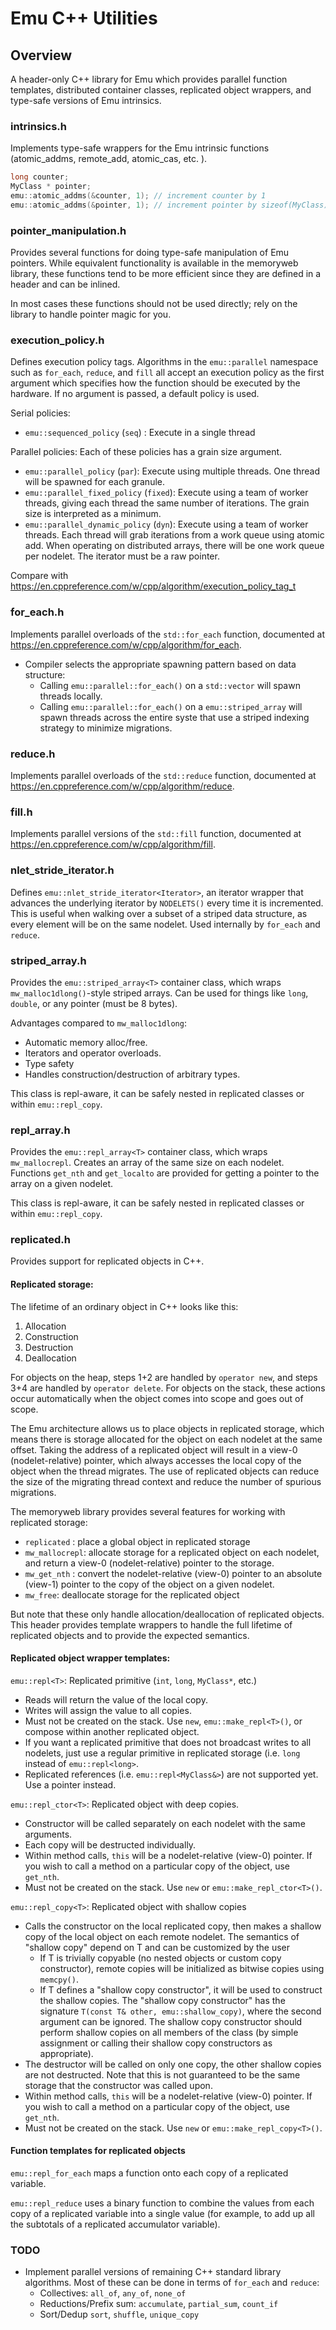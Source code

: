 # Emu C++ Utilities

## Overview

A header-only C++ library for Emu which provides parallel function templates,
distributed container classes, replicated object wrappers, and type-safe 
versions of Emu intrinsics.

### intrinsics.h

Implements type-safe wrappers for the Emu intrinsic functions (atomic_addms, 
remote_add, atomic_cas, etc. ). 

```c++
long counter;
MyClass * pointer;
emu::atomic_addms(&counter, 1); // increment counter by 1
emu::atomic_addms(&pointer, 1); // increment pointer by sizeof(MyClass)
```

### pointer_manipulation.h

Provides several functions for doing type-safe manipulation of Emu pointers. 
While equivalent functionality is available in the memoryweb library, these
functions tend to be more efficient since they are defined in a header and
can be inlined. 

In most cases these functions should not be used directly; rely on the library
to handle pointer magic for you. 

### execution_policy.h

Defines execution policy tags. Algorithms in the `emu::parallel` namespace such 
as `for_each`, `reduce`, and `fill` all accept an execution policy as the first
argument which specifies how the function should be executed by the hardware. 
If no argument is passed, a default policy is used. 

Serial policies:
- `emu::sequenced_policy` (`seq`) : Execute in a single thread

Parallel policies: Each of these policies has a grain size argument. 
- `emu::parallel_policy` (`par`): Execute using multiple threads. One thread 
will be spawned for each granule.
- `emu::parallel_fixed_policy` (`fixed`): Execute using a team of worker 
threads, giving each thread the same number of iterations. The grain size is 
interpreted as a minimum. 
- `emu::parallel_dynamic_policy` (`dyn`): Execute using a team of worker 
threads. Each thread will grab iterations from a work queue using atomic add. 
When operating on distributed arrays, there will be one work queue per nodelet.
The iterator must be a raw pointer. 

Compare with https://en.cppreference.com/w/cpp/algorithm/execution_policy_tag_t

### for_each.h

Implements parallel overloads of the `std::for_each` function,
documented at https://en.cppreference.com/w/cpp/algorithm/for_each. 

- Compiler selects the appropriate spawning pattern based on data structure:
  - Calling `emu::parallel::for_each()` on a `std::vector` will spawn threads 
  locally. 
  - Calling `emu::parallel::for_each()` on a `emu::striped_array` will spawn 
  threads across the entire syste that use a striped indexing strategy to 
  minimize migrations.

### reduce.h

Implements parallel overloads of the `std::reduce` function,
documented at https://en.cppreference.com/w/cpp/algorithm/reduce.

### fill.h

Implements parallel versions of the `std::fill` function,
documented at https://en.cppreference.com/w/cpp/algorithm/fill.

### nlet_stride_iterator.h

Defines `emu::nlet_stride_iterator<Iterator>`, an iterator wrapper that 
advances the underlying iterator by `NODELETS()` every time it is incremented.
This is useful when walking over a subset of a striped data structure, as every
element will be on the same nodelet. Used internally by `for_each` and `reduce`.

### striped_array.h 
Provides the `emu::striped_array<T>` container class, which wraps 
`mw_malloc1dlong()`-style striped arrays. Can be used for things like `long`, 
`double`, or any pointer (must be 8 bytes). 

Advantages compared to `mw_malloc1dlong`: 
- Automatic memory alloc/free.
- Iterators and operator overloads.
- Type safety 
- Handles construction/destruction of arbitrary types. 

This class is repl-aware, it can be safely nested in replicated classes 
or within `emu::repl_copy`. 

### repl_array.h
Provides the `emu::repl_array<T>` container class, which wraps `mw_mallocrepl`. 
Creates an array of the same size on each nodelet. Functions `get_nth` and 
`get_localto` are provided for getting a pointer to the array on a given 
nodelet.  

This class is repl-aware, it can be safely nested in replicated classes 
or within `emu::repl_copy`.

### replicated.h

Provides support for replicated objects in C++. 

#### Replicated storage:

The lifetime of an ordinary object in C++ looks like this:
1. Allocation
2. Construction
3. Destruction
4. Deallocation

For objects on the heap, steps 1+2 are handled by `operator new`, and steps 3+4
are handled by `operator delete`. 
For objects on the stack, these actions occur automatically when the object
comes into scope and goes out of scope. 

The Emu architecture allows us to place objects in replicated storage, which
means there is storage allocated for the object on each nodelet at the same
offset. Taking the address of a replicated object will result in a view-0 
(nodelet-relative) pointer, which always accesses the local copy of the object
when the thread migrates. The use of replicated objects can reduce the size of
the migrating thread context and reduce the number of spurious migrations.     

The memoryweb library provides several features for working with replicated 
storage:

- `replicated` : place a global object in replicated storage
- `mw_mallocrepl`: allocate storage for a replicated object on each nodelet, and
 return a view-0 (nodelet-relative) pointer to the storage.
- `mw_get_nth` : convert the nodelet-relative (view-0) pointer to an absolute 
(view-1) pointer to the copy of the object on a given nodelet.
- `mw_free`: deallocate storage for the replicated object

But note that these only handle allocation/deallocation of replicated objects.
This header provides template wrappers to handle the full lifetime of 
replicated objects and to provide the expected semantics. 

#### Replicated object wrapper templates:

`emu::repl<T>`: Replicated primitive (`int`, `long`, `MyClass*`, etc.)

- Reads will return the value of the local copy.
- Writes will assign the value to all copies.
- Must not be created on the stack. Use `new`, `emu::make_repl<T>()`, or compose
 within another replicated object. 
- If you want a replicated primitive that does not broadcast writes to
all nodelets, just use a regular primitive in replicated storage (i.e. `long` 
instead of `emu::repl<long>`.  
- Replicated references (i.e. `emu::repl<MyClass&>`) are not supported yet. 
Use a pointer instead.
 
`emu::repl_ctor<T>`: Replicated object with deep copies. 

- Constructor will be called separately on each nodelet with the same arguments.
- Each copy will be destructed individually. 
- Within method calls, `this` will be a nodelet-relative (view-0) pointer. If 
you wish to call a method on a particular copy of the object, use `get_nth`.
- Must not be created on the stack. Use `new` or `emu::make_repl_ctor<T>()`.
 
`emu::repl_copy<T>`: Replicated object with shallow copies

- Calls the constructor on the local replicated copy, then makes a shallow copy
of the local object on each remote nodelet. The semantics of "shallow copy" 
depend on T and can be customized by the user
  - If T is trivially copyable (no nested objects or custom copy constructor), 
remote copies will be initialized as bitwise copies using `memcpy()`.
  - If T defines a "shallow copy constructor", it will be used to construct 
the shallow copies. The "shallow copy constructor" has the signature
`T(const T& other, emu::shallow_copy)`, where the second argument can be 
ignored. The shallow copy constructor should perform shallow copies on all
members of the class (by simple assignment or calling their shallow copy 
constructors as appropriate). 
- The destructor will be called on only one copy, the other shallow copies are
not destructed. Note that this is not guaranteed to be the same storage that
the constructor was called upon.
- Within method calls, `this` will be a nodelet-relative (view-0) pointer. If 
you wish to call a method on a particular copy of the object, use `get_nth`.
- Must not be created on the stack. Use `new` or `emu::make_repl_copy<T>()`.

#### Function templates for replicated objects

`emu::repl_for_each` maps a function onto each copy of a replicated variable.

`emu::repl_reduce` uses a binary function to combine the values from each copy
of a replicated variable into a single value (for example, to add up all the
subtotals of a replicated accumulator variable). 


### TODO

- Implement parallel versions of remaining C++ standard library algorithms. 
Most of these can be done in terms of `for_each` and `reduce`:
  - Collectives: `all_of`, `any_of`, `none_of`
  - Reductions/Prefix sum: `accumulate`, `partial_sum`, `count_if`
  - Sort/Dedup `sort`, `shuffle`, `unique_copy`  